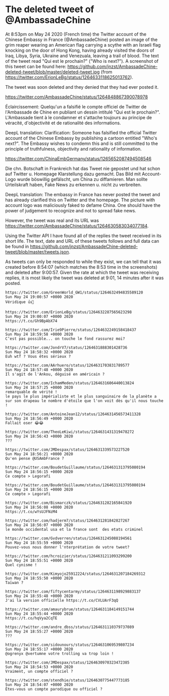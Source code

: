 # The deleted tweet of @AmbassadeChine

At 8:53pm on May 24 2020 (French time) the Twitter account of the Chinese Embassy in France (@AmbassadeChine) posted an image of the grim reaper wearing an American flag carrying a scythe with an Israeli flag knocking on the door of Hong Kong, having already visited the doors of Iraq, Libya, Syria, Ukraine and Venezuala, leaving a trail of blood. The text of the tweet read "Qui est le prochain?" ("Who is next?"). A screenshot of this tweet can be found here: https://github.com/jnzst/AmbassadeChine-deleted-tweet/blob/master/deleted-tweet.jpg (from https://twitter.com/ErionLeBg/status/1264633118625013762).

The tweet was soon deleted and they denied that they had ever posted it.

https://twitter.com/AmbassadeChine/status/1264848867390078978

Éclaircissement: Quelqu'un a falsifié le compte officiel de Twitter de l'Ambassade de Chine en publiant un dessin intitulé "Qui est le prochain?". L'Ambassade tient à le condamner et s'attache toujours au principe de véracité, d'objectivité et de rationalité des informations.

DeepL translation: Clarification: Someone has falsified the official Twitter account of the Chinese Embassy by publishing a cartoon entitled "Who's next?". The Embassy wishes to condemn this and is still committed to the principle of truthfulness, objectivity and rationality of information.

https://twitter.com/ChinaEmbGermany/status/1265652087494508546

Die chn. Botschaft in Frankreich hat das Tweet nie gepostet und hat schon auf Twitter u. Homepage Klarstellung dazu gemacht. Das Bild mit Account-Logo wurde böswillig gefälscht, um China zu diffamieren. Man sollte Urteilskraft haben, Fake News zu erkennen u. nicht zu verbreiten.

DeepL translation: The embassy in France has never posted the tweet and has already clarified this on Twitter and the homepage. The picture with account logo was maliciously faked to defame China. One should have the power of judgement to recognize and not to spread fake news.

However, the tweet was real and its URL was https://twitter.com/AmbassadeChine/status/1264630583034077184.

Using the Twitter API I have found all of the replies the tweet received in its short life. The text, date and URL of these tweets follows and full data can be found in https://github.com/jnzst/AmbassadeChine-deleted-tweet/blob/master/tweets.json.

As tweets can only be responded to while they exist, we can tell that it was created before 8:54:07 (which matches the 8:53 time in the screenshots) and deleted after 9:00:57. Given the rate at which the tweet was receiving replies, it is most likely the tweet was deleted at 9:01, 14 minutes after it was posted.

```
https://twitter.com/GreenWorld_GW1/status/1264632494835589120
Sun May 24 19:00:57 +0000 2020
Véridique 👍🙏

https://twitter.com/ErionLeBg/status/1264632287565623298
Sun May 24 19:00:07 +0000 2020
https://t.co/Gh9BpAbX74

https://twitter.com/Irie9Pierre/status/1264632249158418437
Sun May 24 18:59:58 +0000 2020
C’est pas possible... on touche le fond rassurez moi?

https://twitter.com/JondrV7/status/1264631888301428736
Sun May 24 18:58:32 +0000 2020
Euh wtf ? Vous êtes sérieux ?

https://twitter.com/AArhuero/status/1264631703831789577
Sun May 24 18:57:48 +0000 2020
Il s'agit de l'Ankou, déguisé en américain ?

https://twitter.com/IchamMeden/status/1264631606440013824
Sun May 24 18:57:25 +0000 2020
remarquable de vérité !
le pays le plus impérialiste et le plus sanguinaire de la planète a sur son drapeau le nombre d'étoile que l'on voit dès qu'il nous touche !

https://twitter.com/AntoineJean12/status/1264631456573411328
Sun May 24 18:56:49 +0000 2020
Fallait oser 😂😂

https://twitter.com/TheoLeKiwi/status/1264631431319478272
Sun May 24 18:56:43 +0000 2020
???

https://twitter.com/JMDespax/status/1264631339573227520
Sun May 24 18:56:21 +0000 2020
Qu'en pense @USAmbFrance ?

https://twitter.com/BoudetGuillaume/status/1264631313795080194
Sun May 24 18:56:15 +0000 2020
Ce compte > Legorafi

https://twitter.com/BoudetGuillaume/status/1264631313795080194
Sun May 24 18:56:15 +0000 2020
Ce compte > Legorafi

https://twitter.com/Bismarczk/status/1264631282165841920
Sun May 24 18:56:08 +0000 2020
https://t.co/wYsUJFNzM4

https://twitter.com/hadjerm7/status/1264631281842827267
Sun May 24 18:56:07 +0000 2020
le monde occidental usa et la france sont  des etats criminel

https://twitter.com/Gvdverren/status/1264631245088194561
Sun May 24 18:55:59 +0000 2020
Pouvez-vous nous donner l'nterprétation de votre tweet?

https://twitter.com/hcroizier/status/1264631211093299200
Sun May 24 18:55:51 +0000 2020
Quel cynisme !

https://twitter.com/Kimyojo25912224/status/1264631207184269312
Sun May 24 18:55:50 +0000 2020
Taïwan ?

https://twitter.com/fiftycentarmy/status/1264631198929883137
Sun May 24 18:55:48 +0000 2020
J'ai la version officielle https://t.co/CVLUArF3qQ

https://twitter.com/amaurybrue/status/1264631184149151744
Sun May 24 18:55:44 +0000 2020
https://t.co/hqVya2CqTE

https://twitter.com/andre_dbss/status/1264631110379737089
Sun May 24 18:55:27 +0000 2020
???

https://twitter.com/sidounours/status/1264631069539807234
Sun May 24 18:55:17 +0000 2020
@ogrenyx @vertumne votre trolling va trop loin !

https://twitter.com/JMDespax/status/1264630970323472385
Sun May 24 18:54:53 +0000 2020
Vraiment, un compte officiel ?

https://twitter.com/stendhie/status/1264630775447773185
Sun May 24 18:54:07 +0000 2020
Êtes-vous un compte parodique ou officiel ?
```

